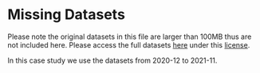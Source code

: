 # Missing Datasets

Please note the original datasets in this file are larger than 100MB thus are not included here. Please access the full datasets [here](https://divvy-tripdata.s3.amazonaws.com/index.html) under this [license](https://www.divvybikes.com/data-license-agreement). 

In this case study we use the datasets from 2020-12 to 2021-11.

